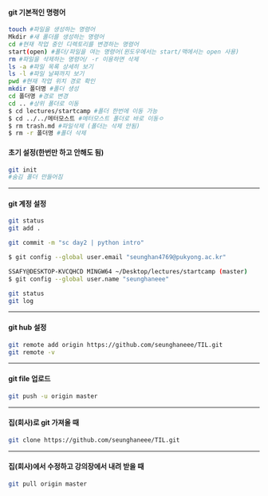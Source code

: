 

#### git 기본적인 명령어

```bash
touch #파일을 생성하는 명령어
Mkdir #새 폴더를 생성하는 명령어
cd #현재 작업 중인 디렉토리를 변경하는 명령어
start(open) #폴더/파일을 여는 명령어(윈도우에서는 start/맥에서는 open 사용)
rm #파일을 삭제하는 명령어/ -r 이용하면 삭제
ls -a #파일 목록 상세히 보기
ls -l #파일 날짜까지 보기
pwd #현재 작업 위치 경로 확인
mkdir 폴더명 #폴더 생성
cd 폴더명 #경로 변경
cd .. #상위 폴더로 이동
$ cd lectures/startcamp #폴더 한번에 이동 가능
$ cd ../../메터모스트 #메터모스트 폴더로 바로 이동ㅇ
$ rm trash.md #파일삭제 (폴더는 삭제 안됨)
$ rm -r 폴더명 #폴더 삭제
```





#### 초기 설정(한번만 하고 안해도 됨)

```bash
git init
#숨김 폴더 만들어짐
```

---

#### git 계정 설정

```bash
git status
git add .

git commit -m "sc day2 | python intro"

$ git config --global user.email "seunghan4769@pukyong.ac.kr"

SSAFY@DESKTOP-KVCQHCD MINGW64 ~/Desktop/lectures/startcamp (master)
$ git config --global user.name "seunghaneee"

git status
git log
```

---

#### git hub 설정

```bash
git remote add origin https://github.com/seunghaneee/TIL.git
git remote -v
```

---

#### git file 업로드

```bash
git push -u origin master

```

---

#### 집(회사)로 git 가져올 때

```bash
git clone https://github.com/seunghaneee/TIL.git
```

---

#### 집(회사)에서 수정하고 강의장에서 내려 받을 때

```bash
git pull origin master
```



